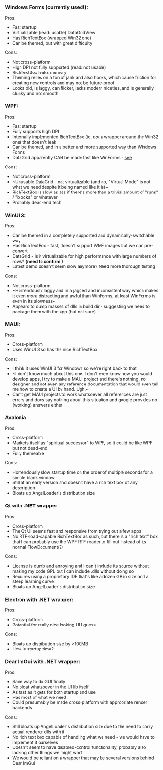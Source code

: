 ### Windows Forms (currently used!):
Pros:
- Fast startup
- Virtualizable (read: usable) DataGridView
- Has RichTextBox (wrapped Win32 one)
- Can be themed, but with great difficulty

Cons:
- Not cross-platform
- High DPI not fully supported (read: not usable)
- RichTextBox leaks memory
- Theming relies on a ton of jank and also hooks, which cause friction for creating new controls and may not be future-proof
- Looks old, is laggy, can flicker, lacks modern niceties, and is generally clunky and not smooth

### WPF:
Pros:
- Fast startup
- Fully supports high DPI
- Internally implemented RichTextBox (ie. _not_ a wrapper around the Win32 one) that doesn't leak
- Can be themed, and in a better and more supported way than Windows Forms
- DataGrid apparently CAN be made fast like WinForms - [see](https://stackoverflow.com/questions/55245962/use-data-virtualization-when-binding-to-wpf-datagrid-and-support-sorting)

Cons:
- Not cross-platform
- ~Unusable DataGrid - not virtualizable (and no, "Virtual Mode" is not what we need despite it being named like it is)~
- RichTextBox is slow as ass if there's more than a trivial amount of "runs" / "blocks" or whatever
- Probably dead-end tech

### WinUI 3:
Pros:
- Can be themed in a completely supported and dynamically-switchable way
- Has RichTextBox - fast, doesn't support WMF images but we can pre-convert
- DataGrid - is it virtualizable for high performance with large numbers of rows? **(need to confirm!)**
- Latest demo doesn't seem slow anymore? Need more thorough testing

Cons:
- Not cross-platform
- ~Horrendously laggy and in a jagged and inconsistent way which makes it even _more_ distracting and awful than WinForms, at least WinForms is _even_ in its slowness~
- Appears to dump masses of dlls in build dir - suggesting we need to package them with the app (but not sure)

### MAUI:
Pros:
- Cross-platform
- Uses WinUI 3 so has the nice RichTextBox

Cons:
- I think it uses WinUI 3 for Windows so we're right back to that
- ~I don't know much about this one. I don't even know how you would develop apps, I try to make a MAUI project and there's nothing, no designer and not even any reference documentation that would even tell me how to create a UI by hand. Ugh.~
- Can't get MAUI projects to work whatsoever, all references are just errors and docs say nothing about this situation and google provides no (working) answers either

### Avalonia
Pros:
- Cross-platform
- Markets itself as "spiritual successor" to WPF, so it could be like WPF but not dead-end
- Fully themeable

Cons:
- Horrendously slow startup time on the order of multiple seconds for a simple blank window
- Still at an early version and doesn't have a rich text box of any description
- Bloats up AngelLoader's distribution size

### Qt with .NET wrapper
Pros:
- Cross-platform
- The Qt UI seems fast and responsive from trying out a few apps
- No RTF-load-capable RichTextBox as such, but there is a "rich text" box that I can probably use the WPF RTF reader to fill out instead of its normal FlowDocument(?)

Cons:
- License is dumb and annoying and I can't include its source without making my code GPL but I can include .dlls without doing so
- Requires using a proprietary IDE that's like a dozen GB in size and a steep learning curve
- Bloats up AngelLoader's distribution size

### Electron with .NET wrapper:
Pros:
- Cross-platform
- Potential for really nice looking UI I guess

Cons:
- Bloats up distribution size by >100MB
- How is startup time?

### Dear ImGui with .NET wrapper:
Pros:
- Sane way to do GUI finally
- No bloat whatsoever in the UI lib itself
- As fast as it gets for both startup and use
- Has most of what we need
- Could presumably be made cross-platform with appropriate render backends

Cons:
- Still bloats up AngelLoader's distribution size due to the need to carry actual renderer dlls with it
- No rich text box capable of handling what we need - we would have to implement it ourselves
- Doesn't seem to have disabled-control functionality, probably also lacking other things we might want
- We would be reliant on a wrapper that may be several versions behind Dear ImGui
